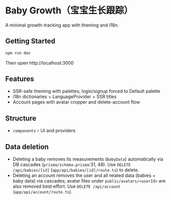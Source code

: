 # Baby Growth（宝宝生长跟踪）

A minimal growth-tracking app with theming and i18n.

## Getting Started

```bash
npm run dev
```

Then open http://localhost:3000

## Features
- SSR-safe theming with palettes; login/signup forced to Default palette
- i18n dictionaries + LanguageProvider + SSR titles
- Account pages with avatar cropper and delete-account flow

## Structure
- `components` – UI and providers

## Data deletion
- Deleting a baby removes its measurements (`BabyData`) automatically via DB cascades (`prisma/schema.prisma`:31, 48). Use `DELETE /api/babies/[id]` (`app/api/babies/[id]/route.ts`) to delete.
- Deleting an account removes the user and all related data (babies + baby data) via cascades; avatar files under `public/avatars/<userId>` are also removed best‑effort. Use `DELETE /api/account` (`app/api/account/route.ts`).
